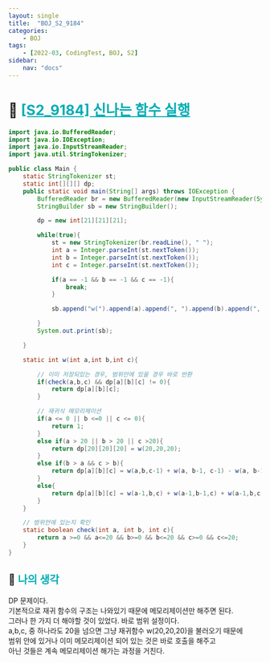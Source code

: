 ```yaml
---
layout: single
title:  "BOJ_S2_9184"
categories: 
    - BOJ
tags: 
    - [2022-03, CodingTest, BOJ, S2]
sidebar:
    nav: "docs"
---
```


# 📁 <b><a style="color:#00adb5" href="https://www.acmicpc.net/problem/9184" target=_blank>[S2_9184] 신나는 함수 실행</a></b>

```java
import java.io.BufferedReader;
import java.io.IOException;
import java.io.InputStreamReader;
import java.util.StringTokenizer;

public class Main {
    static StringTokenizer st;
    static int[][][] dp;
    public static void main(String[] args) throws IOException {
        BufferedReader br = new BufferedReader(new InputStreamReader(System.in));
        StringBuilder sb = new StringBuilder();

        dp = new int[21][21][21];

        while(true){
            st = new StringTokenizer(br.readLine(), " ");
            int a = Integer.parseInt(st.nextToken());
            int b = Integer.parseInt(st.nextToken());
            int c = Integer.parseInt(st.nextToken());

            if(a == -1 && b == -1 && c == -1){
                break;
            }

            sb.append("w(").append(a).append(", ").append(b).append(", ").append(c).append(") = ").append(w(a,b,c)).append("\n");

        }
        System.out.print(sb);

    }

    static int w(int a,int b,int c){

        // 이미 저장되있는 경우, 범위안에 있을 경우 바로 반환
        if(check(a,b,c) && dp[a][b][c] != 0){
            return dp[a][b][c];
        }

        // 재귀식 메모리제이션
        if(a <= 0 || b <=0 || c <= 0){
            return 1;
        }
        else if(a > 20 || b > 20 || c >20){
            return dp[20][20][20] = w(20,20,20);
        }
        else if(b > a && c > b){
            return dp[a][b][c] = w(a,b,c-1) + w(a, b-1, c-1) - w(a, b-1 ,c);
        }
        else{
            return dp[a][b][c] = w(a-1,b,c) + w(a-1,b-1,c) + w(a-1,b,c-1) - w(a-1,b-1,c-1);
        }
    }

    // 범위안에 있는지 확인
    static boolean check(int a, int b, int c){
        return a >=0 && a<=20 && b>=0 && b<=20 && c>=0 && c<=20;
    }
}
```

## 🤔 <b><a style="color:#00adb5">나의 생각</a></b>
DP 문제이다.<br>
기본적으로 재귀 함수의 구조는 나와있기 때문에 메모리제이션만 해주면 된다.<br>
그러나 한 가지 더 해야할 것이 있었다. 바로 범위 설정이다.<br>
a,b,c, 중 하나라도 20을 넘으면 그냥 재귀함수 w(20,20,20)을 불러오기 때문에<br>
범위 안에 있거나 이미 메모리제이션 되어 있는 것은 바로 호출을 해주고 <br>
아닌 것들은 계속 메모리제이션 해가는 과정을 거친다.